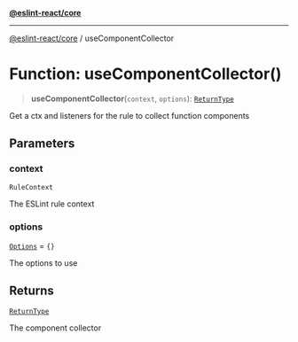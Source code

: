 [**@eslint-react/core**](../README.md)

***

[@eslint-react/core](../README.md) / useComponentCollector

# Function: useComponentCollector()

> **useComponentCollector**(`context`, `options`): [`ReturnType`](../@eslint-react/namespaces/useComponentCollector/type-aliases/ReturnType.md)

Get a ctx and listeners for the rule to collect function components

## Parameters

### context

`RuleContext`

The ESLint rule context

### options

[`Options`](../@eslint-react/namespaces/useComponentCollector/type-aliases/Options.md) = `{}`

The options to use

## Returns

[`ReturnType`](../@eslint-react/namespaces/useComponentCollector/type-aliases/ReturnType.md)

The component collector
